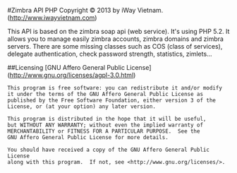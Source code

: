 #Zimbra API PHP
Copyright © 2013 by iWay Vietnam. (http://www.iwayvietnam.com)

This API is based on the zimbra soap api (web service). It's using PHP 5.2.
It allows you to manage easily zimbra accounts, zimbra domains and zimbra servers.
There are some missing classes such as COS (class of services), delegate authentication,
check password strength, statistics, zimlets...

##Licensing
[GNU Affero General Public License] (http://www.gnu.org/licenses/agpl-3.0.html)

    This program is free software: you can redistribute it and/or modify
    it under the terms of the GNU Affero General Public License as
    published by the Free Software Foundation, either version 3 of the
    License, or (at your option) any later version.

    This program is distributed in the hope that it will be useful,
    but WITHOUT ANY WARRANTY; without even the implied warranty of
    MERCHANTABILITY or FITNESS FOR A PARTICULAR PURPOSE.  See the
    GNU Affero General Public License for more details.

    You should have received a copy of the GNU Affero General Public License
    along with this program.  If not, see <http://www.gnu.org/licenses/>.